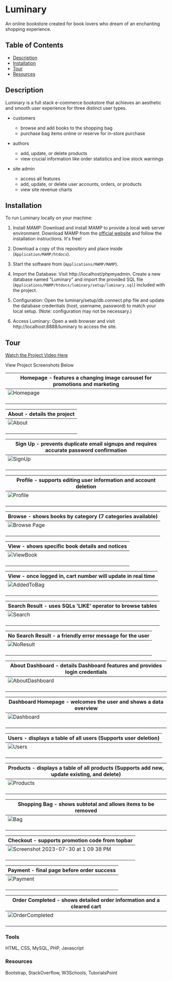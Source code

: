 # Luminary
An online bookstore created for book lovers who dream of an enchanting shopping experience.

## Table of Contents

- [Description](#description)
- [Installation](#installation)
- [Tour](#tour)
- [Resources](#resources)

## Description
Luminary is a full stack e-commerce bookstore that achieves an aesthetic and smooth user experience for three distinct user types.

* customers 
     * browse and add books to the shopping bag
     * purchase bag items online or reserve for in-store purchase

* authors
     * add, update, or delete products
     * view crucial information like order statistics and low stock warnings

* site admin
     * access all features   
     * add, update, or delete user accounts, orders, or products
     * view site revenue charts
 
## Installation
To run Luminary locally on your machine:

1. Install MAMP: Download and install MAMP to provide a local web server environment. Download MAMP from the [official website]([https://www.apachefriends.org/index.html](https://www.mamp.info/en/downloads/)) and follow the installation instructions. It's free!

2. Download a copy of this repository and place inside (`Application/MAMP/htdocs`).

3. Start the software from (`Applications/MAMP/MAMP`).

4. Import the Database: Visit http://localhost/phpmyadmin. Create a new database named "Luminary" and import the provided SQL file (`Applications/MAMP/htdocs/luminary/setup/luminary.sql`) included with the project.

7. Configuration: Open the luminary/setup/db.connect.php file and update the database credentials (host, username, password) to match your local setup. (Note: configuration may not be necessary.)

8. Access Luminary: Open a web browser and visit http://localhost:8888/luminary to access the site.

## Tour
[Watch the Project Video Here](https://youtu.be/QkwBxPO02kw)

View Project Screenshots Below
<br>

| Homepage - features a changing image carousel for promotions and marketing
|---------|
| <img alt="Homepage" src="https://github.com/sheatipton/Luminary/assets/63987819/f7df04a9-fb39-4f8d-9091-b25393567083"><br><br> |

| About - details the project |
|---------|
| <img alt="About" src="https://github.com/sheatipton/Luminary/assets/63987819/80a547f7-583d-451e-a13b-53ed710496b7"><br><br> |

| Sign Up - prevents duplicate email signups and requires accurate password confirmation | 
|---------|
<img alt="SignUp" src="https://github.com/sheatipton/Luminary/assets/63987819/19a0aadc-1a60-4453-81b7-5350dfc328fb"><br><br> |

| Profile - supports editing user information and account deletion |
|---------|
<img alt="Profile" src="https://github.com/sheatipton/Luminary/assets/63987819/fcf328c2-79dd-449d-a7e5-fb3a126d7fd8"><br><br> |
                    
| Browse - shows books by category (7 categories available) |
---------|
<img alt="Browse Page" src="https://github.com/sheatipton/Luminary/assets/63987819/ef2b9fec-5662-413b-ac50-893050090e72"><br><br> |

| View - shows specific book details and notices |
|---------|
<img alt="ViewBook" src="https://github.com/sheatipton/Luminary/assets/63987819/482109d6-930f-4a1f-81ab-43db9b1bcf45"><br><br> |

| View - once logged in, cart number will update in real time |
|---------|
<img alt="AddedToBag" src="https://github.com/sheatipton/Luminary/assets/63987819/216efa55-5b98-46eb-9f99-8fa3d1778bf9"> <br><br> |

| Search Result - uses SQLs 'LIKE' operator to browse tables | 
|---------|
<img alt="Search" src="https://github.com/sheatipton/Luminary/assets/63987819/d7149b14-1439-4b88-83a9-104c898c66da"><br><br> |

| No Search Result - a friendly error message for the user |
|---------|
<img alt="NoResult" src="https://github.com/sheatipton/Luminary/assets/63987819/b4c0406a-0f8d-4403-8728-ce3a355f9598"><br><br> |
                                      
| About Dashboard - details Dashboard features and provides login credentials | 
|---------|
<img alt="AboutDashboard" src="https://github.com/sheatipton/Luminary/assets/63987819/9aba08f0-4864-4c57-859c-33ef9e7cbb94"><br><br> | 

| Dashboard Homepage - welcomes the user and shows a data overview |
|---------|
<img alt="Dashboard" src="https://github.com/sheatipton/Luminary/assets/63987819/165fb704-36b8-4e0e-8474-82512af681ac"><br><br> |
                                 
| Users - displays a table of all users (Supports user deletion) | 
|---------|
<img alt="Users" src="https://github.com/sheatipton/Luminary/assets/63987819/e83b7cc0-4feb-4302-a8c2-385126af530f"><br><br> | 

| Products - displays a table of all products (Supports add new, update existing, and delete) |
|---------|
<img alt="Products" src="https://github.com/sheatipton/Luminary/assets/63987819/6c42d525-62ac-496e-b4e8-482fd2ae4380"><br><br> |     
                            
| Shopping Bag - shows subtotal and allows items to be removed |
|---------|
<img alt="Bag" src="https://github.com/sheatipton/Luminary/assets/63987819/c6016f60-c822-4682-9dc0-0904eab5248f"><br><br> | 

| Checkout - supports promotion code from topbar |
|---------|
<img alt="Screenshot 2023-07-30 at 1 09 38 PM" src="https://github.com/sheatipton/Luminary/assets/63987819/04117f4d-afc0-4f54-b53c-619892fdf449"><br><br> |     
                                
| Payment - final page before order success | 
|---------|
<img alt="Payment" src="https://github.com/sheatipton/Luminary/assets/63987819/d6bf4503-2074-40e2-87be-ec92e63c7034"><br><br> | 

| Order Completed - shows detailed order information and a cleared cart |
|---------|
<img alt="OrderCompleted" src="https://github.com/sheatipton/Luminary/assets/63987819/15e50585-e677-4e09-9197-53d49f217101"><br><br> |

### Tools
HTML, CSS, MySQL, PHP, Javascript

### Resources
Bootstrap, StackOverflow, W3Schools, TutorialsPoint





